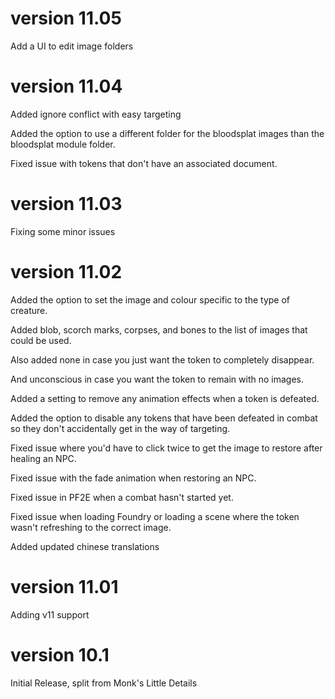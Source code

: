 # version 11.05

Add a UI to edit image folders

# version 11.04

Added ignore conflict with easy targeting

Added the option to use a different folder for the bloodsplat images than the bloodsplat module folder.

Fixed issue with tokens that don't have an associated document.

# version 11.03

Fixing some minor issues

# version 11.02

Added the option to set the image and colour specific to the type of creature.

Added blob, scorch marks, corpses, and bones to the list of images that could be used.

Also added none in case you just want the token to completely disappear.

And unconscious in case you want the token to remain with no images.

Added a setting to remove any animation effects when a token is defeated.

Added the option to disable any tokens that have been defeated in combat so they don't accidentally get in the way of targeting.

Fixed issue where you'd have to click twice to get the image to restore after healing an NPC.

Fixed issue with the fade animation when restoring an NPC.

Fixed issue in PF2E when a combat hasn't started yet.

Fixed issue when loading Foundry or loading a scene where the token wasn't refreshing to the correct image.

Added updated chinese translations

# version 11.01

Adding v11 support

# version 10.1

Initial Release, split from Monk's Little Details
